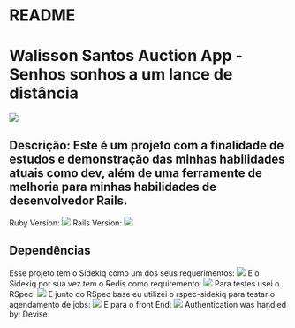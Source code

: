 # README

# Walisson Santos Auction App - Senhos sonhos a um lance de distância
<image src="https://img.shields.io/github/languages/top/sorwalisson/Auction-app">

## Descrição: Este é um projeto com a finalidade de estudos e demonstração das minhas habilidades atuais como dev, além de uma ferramente de melhoria para minhas habilidades de desenvolvedor Rails.
Ruby Version: <image src="https://img.shields.io/badge/Ruby-3.1.2-green">
Rails Version: <image src= "https://img.shields.io/badge/Rails-7.0.4.3-green">

## Dependências
Esse projeto tem o Sidekiq como um dos seus requerimentos:
<image src="https://img.shields.io/badge/Sidekiq-7.1.0-green"> 
E o Sidekiq por sua vez tem o Redis como requiremento:
<image src="https://img.shields.io/badge/Redis-7.0.11-green">
Para testes usei o RSpec:
<image src="https://img.shields.io/badge/rspec--rails-3.12-green">
E junto do RSpec base eu utilizei o rspec-sidekiq para testar o agendamento de jobs:
<image src="https://img.shields.io/badge/rspec--sidekiq-3.1.0-green">
E para o front End:
<image src="https://img.shields.io/badge/Bootstrap-5.2.3-green">
Authentication was handled by:
                            Devise


